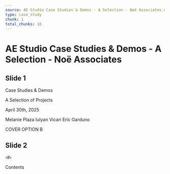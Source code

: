 ```yaml
---
source: AE Studio Case Studies & Demos - A Selection - Noë Associates.md
type: case_study
chunk: 1
total_chunks: 16
---
```


# AE Studio Case Studies & Demos - A Selection - Noë Associates

## Slide 1

Case Studies & Demos

A Selection of Projects

April 30th, 2025

Melanie Plaza
Iulyan Vicari
Eric Garduno

COVER OPTION B

## Slide 2

‹#›

Contents